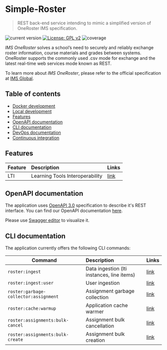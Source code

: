 # Simple-Roster

>REST back-end service intending to mimic a simplified version of OneRoster IMS specification.

![current version](https://img.shields.io/badge/version-2.0.0-green.svg)
[![License: GPL v2](https://img.shields.io/badge/License-GPL%20v2-blue.svg)](https://www.gnu.org/licenses/old-licenses/gpl-2.0.en.html)
![coverage](https://img.shields.io/badge/coverage-100%25-green.svg)

*IMS OneRoster* solves a school’s need to securely and reliably exchange roster information, course materials and grades between systems. 
OneRoster supports the commonly used .csv mode for exchange and the latest real-time web services mode known as REST.  

To learn more about *IMS OneRoster*, please refer to the official specification at [IMS Global](https://www.imsglobal.org/activity/onerosterlis).

## Table of contents

- [Docker development](docs/docker-development.md)
- [Local development](docs/local-development.md)
- [Features](#features)
- [OpenAPI documentation](#openapi-documentation)
- [CLI documentation](#cli-documentation)
- [DevOps documentation](docs/devops-documentation.md)
- [Continuous integration](docs/continuous-integration.md)

## Features

| Feature                | Description                     | Links                                |
|------------------------|:--------------------------------|:-------------------------------------|
| LTI                    | Learning Tools Interoperability | [link](docs/features/lti.md)         |

## OpenAPI documentation

The application uses [OpenAPI 3.0](https://swagger.io/specification/) specification to describe it's REST interface.
You can find our OpenAPI documentation [here](openapi/api_v1.yml).

Please use [Swagger editor](https://editor.swagger.io/) to visualize it.

## CLI documentation

The application currently offers the following CLI commands:

| Command                               | Description                                | Links                                                    |
| --------------------------------------|:-------------------------------------------|:---------------------------------------------------------|
| `roster:ingest`                       | Data ingestion (lti instances, line items) | [link](docs/cli/ingester-command.md)                     |
| `roster:ingest:user`                  | User ingestion                             | [link](docs/cli/user-ingester-command.md)                |
| `roster:garbage-collector:assignment` | Assignment garbage collection              | [link](docs/cli/assignment-garbage-collector-command.md) |
| `roster:cache:warmup`                 | Application cache warmer                   | [link](docs/cli/cache-warmer-command.md)                 | 
| `roster:assignments:bulk-cancel`      | Assignment bulk cancellation               | [link](docs/cli/assignment-bulk-cancellation-command.md) |
| `roster:assignments:bulk-create`      | Assignment bulk creation                   | [link](docs/cli/assignment-bulk-creation-command.md)     |
